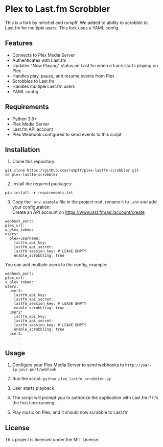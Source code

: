 # Plex to Last.fm Scrobbler

This is a fork by miitchel and rumpff. We added to ability to scrobble to Last.fm for multiple users. This fork uses a YAML config.

## Features

- Connects to Plex Media Server
- Authenticates with Last.fm
- Updates "Now Playing" status on Last.fm when a track starts playing on Plex
- Handles play, pause, and resume events from Plex
- Scrobbles to Last.fm
- Handles multiple Last.fm users
- YAML config

## Requirements

- Python 3.6+
- Plex Media Server
- Last.fm API account
- Plex Webhook configured to send events to this script

## Installation

1. Clone this repository:
```
git clone https://github.com/rumpff/plex-lastfm-scrobbler.git
cd plex-lastfm-scrobbler
```

2. Install the required packages:
```
pip install -r requirements.txt
```

3. Copy the `.env.example` file in the project root, rename it to `.env` and add your configuration:  
Create an API account on https://www.last.fm/api/account/create
```
webhook_port:
plex_url:
x_plex_token:
users:
  plex-username:
    lastfm_api_key: 
    lastfm_api_secret: 
    lastfm_session_key: # LEAVE EMPTY
    enable_scrobbling: true
```
You can add multiple users to the config, example:
```
webhook_port:
plex_url:
x_plex_token:
users:
  user1:
    lastfm_api_key: 
    lastfm_api_secret: 
    lastfm_session_key: # LEAVE EMPTY
    enable_scrobbling: true
  user2:
    lastfm_api_key: 
    lastfm_api_secret: 
    lastfm_session_key: # LEAVE EMPTY
    enable_scrobbling: true
  user3:
    ...
```


## Usage

1. Configure your Plex Media Server to send webhooks to `http://your-ip:your-port/webhook`

2. Run the script:
```python plex_lastfm_scrobbler.py```

3. User starts playback

4. The script will prompt you to authorize the application with Last.fm if it's the first time running.

5. Play music on Plex, and it should now scrobble to Last.fm

## License

This project is licensed under the MIT License.
